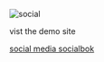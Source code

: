 ![social](https://github.com/user-attachments/assets/2dc4d64d-afaa-45ec-b222-98048e937cde)

vist the demo site

<a href="https://socialmedia-socialbook.netlify.app" > social media socialbok </a>
